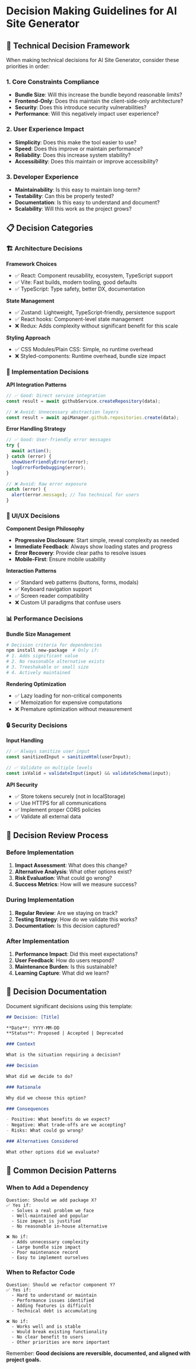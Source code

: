 # Decision Making Guidelines for AI Site Generator

## 🎯 **Technical Decision Framework**

When making technical decisions for AI Site Generator, consider these priorities in order:

### **1. Core Constraints Compliance**

- **Bundle Size**: Will this increase the bundle beyond reasonable limits?
- **Frontend-Only**: Does this maintain the client-side-only architecture?
- **Security**: Does this introduce security vulnerabilities?
- **Performance**: Will this negatively impact user experience?

### **2. User Experience Impact**

- **Simplicity**: Does this make the tool easier to use?
- **Speed**: Does this improve or maintain performance?
- **Reliability**: Does this increase system stability?
- **Accessibility**: Does this maintain or improve accessibility?

### **3. Developer Experience**

- **Maintainability**: Is this easy to maintain long-term?
- **Testability**: Can this be properly tested?
- **Documentation**: Is this easy to understand and document?
- **Scalability**: Will this work as the project grows?

## 📋 **Decision Categories**

### **🏗️ Architecture Decisions**

**Framework Choices**

- ✅ React: Component reusability, ecosystem, TypeScript support
- ✅ Vite: Fast builds, modern tooling, good defaults
- ✅ TypeScript: Type safety, better DX, documentation

**State Management**

- ✅ Zustand: Lightweight, TypeScript-friendly, persistence support
- ✅ React hooks: Component-level state management
- ❌ Redux: Adds complexity without significant benefit for this scale

**Styling Approach**

- ✅ CSS Modules/Plain CSS: Simple, no runtime overhead
- ❌ Styled-components: Runtime overhead, bundle size impact

### **🔧 Implementation Decisions**

**API Integration Patterns**

```typescript
// ✅ Good: Direct service integration
const result = await githubService.createRepository(data);

// ❌ Avoid: Unnecessary abstraction layers
const result = await apiManager.github.repositories.create(data);
```

**Error Handling Strategy**

```typescript
// ✅ Good: User-friendly error messages
try {
  await action();
} catch (error) {
  showUserFriendlyError(error);
  logErrorForDebugging(error);
}

// ❌ Avoid: Raw error exposure
catch (error) {
  alert(error.message); // Too technical for users
}
```

### **🎨 UI/UX Decisions**

**Component Design Philosophy**

- **Progressive Disclosure**: Start simple, reveal complexity as needed
- **Immediate Feedback**: Always show loading states and progress
- **Error Recovery**: Provide clear paths to resolve issues
- **Mobile-First**: Ensure mobile usability

**Interaction Patterns**

- ✅ Standard web patterns (buttons, forms, modals)
- ✅ Keyboard navigation support
- ✅ Screen reader compatibility
- ❌ Custom UI paradigms that confuse users

### **📊 Performance Decisions**

**Bundle Size Management**

```bash
# Decision criteria for dependencies
npm install new-package  # Only if:
# 1. Adds significant value
# 2. No reasonable alternative exists
# 3. Treeshakable or small size
# 4. Actively maintained
```

**Rendering Optimization**

- ✅ Lazy loading for non-critical components
- ✅ Memoization for expensive computations
- ❌ Premature optimization without measurement

### **🔒 Security Decisions**

**Input Handling**

```typescript
// ✅ Always sanitize user input
const sanitizedInput = sanitizeHtml(userInput);

// ✅ Validate on multiple levels
const isValid = validateInput(input) && validateSchema(input);
```

**API Security**

- ✅ Store tokens securely (not in localStorage)
- ✅ Use HTTPS for all communications
- ✅ Implement proper CORS policies
- ✅ Validate all external data

## 🔄 **Decision Review Process**

### **Before Implementation**

1. **Impact Assessment**: What does this change?
2. **Alternative Analysis**: What other options exist?
3. **Risk Evaluation**: What could go wrong?
4. **Success Metrics**: How will we measure success?

### **During Implementation**

1. **Regular Review**: Are we staying on track?
2. **Testing Strategy**: How do we validate this works?
3. **Documentation**: Is this decision captured?

### **After Implementation**

1. **Performance Impact**: Did this meet expectations?
2. **User Feedback**: How do users respond?
3. **Maintenance Burden**: Is this sustainable?
4. **Learning Capture**: What did we learn?

## 📝 **Decision Documentation**

Document significant decisions using this template:

```markdown
## Decision: [Title]

**Date**: YYYY-MM-DD
**Status**: Proposed | Accepted | Deprecated

### Context

What is the situation requiring a decision?

### Decision

What did we decide to do?

### Rationale

Why did we choose this option?

### Consequences

- Positive: What benefits do we expect?
- Negative: What trade-offs are we accepting?
- Risks: What could go wrong?

### Alternatives Considered

What other options did we evaluate?
```

## 🎯 **Common Decision Patterns**

### **When to Add a Dependency**

```
Question: Should we add package X?
✅ Yes if:
  - Solves a real problem we face
  - Well-maintained and popular
  - Size impact is justified
  - No reasonable in-house alternative

❌ No if:
  - Adds unnecessary complexity
  - Large bundle size impact
  - Poor maintenance record
  - Easy to implement ourselves
```

### **When to Refactor Code**

```
Question: Should we refactor component Y?
✅ Yes if:
  - Hard to understand or maintain
  - Performance issues identified
  - Adding features is difficult
  - Technical debt is accumulating

❌ No if:
  - Works well and is stable
  - Would break existing functionality
  - No clear benefit to users
  - Other priorities are more important
```

Remember: **Good decisions are reversible, documented, and aligned with project goals.**
